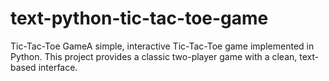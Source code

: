 # text-python-tic-tac-toe-game
Tic-Tac-Toe GameA simple, interactive Tic-Tac-Toe game implemented in Python. This project provides a classic two-player game with a clean, text-based interface.
